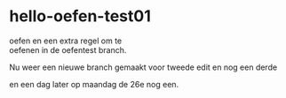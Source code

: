 # hello-oefen-test01
oefen
en een extra regel om te  
oefenen in de oefentest branch.

Nu weer een nieuwe branch gemaakt voor tweede edit
en nog een derde

en een dag later op maandag de 26e nog een.
